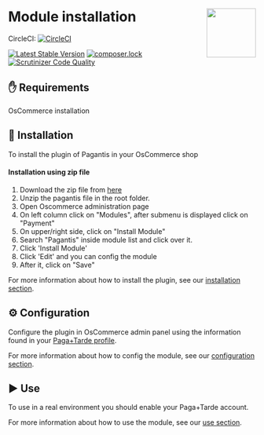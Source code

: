 # Module installation <img src="https://pagantis.com/img/icons/logo.svg" width="100" align="right">

CircleCI: [![CircleCI](https://circleci.com/gh/pagantis/OsCommerce/tree/master.svg?style=svg)](https://circleci.com/gh/pagantis/OsCommerce/tree/master)

[![Latest Stable Version](https://poser.pugx.org/pagantis/OsCommerce/v/stable)](https://packagist.org/packages/pagantis/OsCommerce)
[![composer.lock](https://poser.pugx.org/pagantis/OsCommerce/composerlock)](https://packagist.org/packages/pagantis/OsCommerce)
[![Scrutinizer Code Quality](https://scrutinizer-ci.com/g/pagantis/OsCommerce/badges/quality-score.png?b=master)](https://scrutinizer-ci.com/g/pagantis/OsCommerce/?branch=master)

## :hand: Requirements
OsCommerce installation

## :floppy_disk: Installation
To install the plugin of Pagantis in your OsCommerce shop

#### Installation using zip file
1. Download the zip file from [here](https://github.com/pagantis/oscommerce/releases/latest)
2. Unzip the pagantis file in the root folder.
3. Open Oscommerce administration page
4. On left column click on "Modules", after submenu is displayed click on "Payment" 
5. On upper/right side, click on "Install Module" 
6. Search "Pagantis" inside module list and click over it.
7. Click 'Install Module'
8. Click 'Edit' and you can config the module
9. After it, click on "Save"

For more information about how to install the plugin, see our [installation section](/Documentation/installation.md).

## :gear: Configuration
Configure the plugin in OsCommerce admin panel using the information found in your [Paga+Tarde profile](https://bo.pagamastarde.com/shop). 

For more information about how to config the module, see our [configuration section](/Documentation/configuration.md).

## :arrow_forward: Use
To use in a real environment you should enable your Paga+Tarde account.

For more information about how to use the module, see our [use section](/Documentation/use.md).